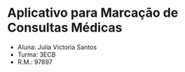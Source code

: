 # Aplicativo para Marcação de Consultas Médicas
- Aluna: Julia Victoria Santos
- Turma: 3ECB
- R.M.: 97897

